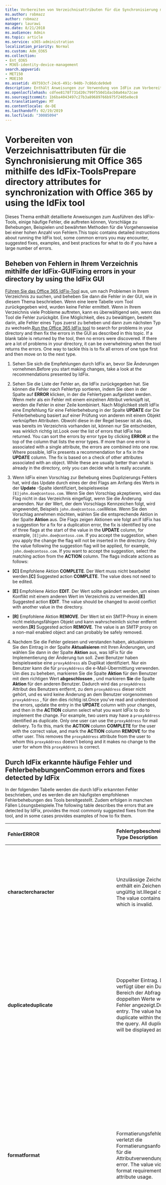 ```yaml
---
title: Vorbereiten von Verzeichnisattributen für die Synchronisierung mit Office 365 mithilfe des IdFix-Tools
ms.author: robmazz
author: robmazz
manager: laurawi
ms.date: 8/21/2018
ms.audience: Admin
ms.topic: article
ms.service: o365-administration
localization_priority: Normal
ms.custom: Adm_O365
ms.collection:
- Ent_O365
- M365-identity-device-management
search.appverid:
- MET150
- MOE150
ms.assetid: 497593cf-24c6-491c-940b-7c86dcde9de0
description: Enthält Anweisungen zur Verwendung von IdFix zum Vorbereiten und Bereinigen des lokalen Verzeichnisses vor dem Synchronisieren mit Office 365.
ms.openlocfilehash: cdfee8178f731d20c799f550d1dacb0a04a72cae
ms.sourcegitcommit: 1b6ba4043497c27b3a89689766b975f2405e0ec8
ms.translationtype: MT
ms.contentlocale: de-DE
ms.lasthandoff: 02/19/2019
ms.locfileid: "30085094"
---
```

# <a name="prepare-directory-attributes-for-synchronization-with-office-365-by-using-the-idfix-tool"></a><span data-ttu-id="de402-103">Vorbereiten von Verzeichnisattributen für die Synchronisierung mit Office 365 mithilfe des IdFix-Tools</span><span class="sxs-lookup"><span data-stu-id="de402-103">Prepare directory attributes for synchronization with Office 365 by using the IdFix tool</span></span>
<span data-ttu-id="de402-104">Dieses Thema enthält detaillierte Anweisungen zum Ausführen des IdFix-Tools, einige häufige Fehler, die auftreten können, Vorschläge zu Behebungen, Beispielen und bewährten Methoden für die Vorgehensweise bei einer hohen Anzahl von Fehlern.</span><span class="sxs-lookup"><span data-stu-id="de402-104">This topic contains detailed instructions about running the IdFix tool, some common errors you may encounter, suggested fixes, examples, and best practices for what to do if you have a large number of errors.</span></span>
  
## <a name="fixing-errors-in-your-directory-by-using-the-idfix-gui"></a><span data-ttu-id="de402-105">Beheben von Fehlern in Ihrem Verzeichnis mithilfe der IdFix-GUI</span><span class="sxs-lookup"><span data-stu-id="de402-105">Fixing errors in your directory by using the IdFix GUI</span></span>
<span data-ttu-id="de402-p101">[Führen Sie das Office 365 IdFix-Tool](install-and-run-idfix.md) aus, um nach Problemen in Ihrem Verzeichnis zu suchen, und beheben Sie dann die Fehler in der GUI, wie in diesem Thema beschrieben. Wenn eine leere Tabelle vom Tool zurückgegeben wird, wurden keine Fehler ermittelt. Wenn in Ihrem Verzeichnis viele Probleme auftreten, kann es überwältigend sein, wenn das Tool die Fehler zurückgibt. Eine Möglichkeit, dies zu bewältigen, besteht darin, alle Fehler eines Typs zuerst zu beheben und dann zum nächsten Typ zu wechseln.</span><span class="sxs-lookup"><span data-stu-id="de402-p101">[Run the Office 365 IdFix tool](install-and-run-idfix.md) to search for problems in your directory and then fix the errors in the GUI as described in this topic. If a blank table is returned by the tool, then no errors were discovered. If there are a lot of problems in your directory, it can be overwhelming when the tool returns the errors. One way to tackle this is to fix all errors of one type first and then move on to the next type.</span></span> 
  
1. <span data-ttu-id="de402-110">Sehen Sie sich die Empfehlungen durch IdFix an, bevor Sie Änderungen vornehmen.</span><span class="sxs-lookup"><span data-stu-id="de402-110">Before you start making changes, take a look at the recommendations presented by IdFix.</span></span>
    
2. <span data-ttu-id="de402-p102">Sehen Sie die Liste der Fehler an, die IdFix zurückgegeben hat. Sie können die Fehler nach Fehlertyp sortieren, indem Sie oben in der Spalte auf **ERROR** klicken, in der die Fehlertypen aufgelistet werden. Wenn mehr als ein Fehler mit einem einzelnen Attribut verknüpft ist, werden die Fehler in einer Zeile kombiniert. Nach Möglichkeit stellt IdFix eine Empfehlung für eine Fehlerbehebung in der Spalte **UPDATE** dar Die Fehlerbehebung basiert auf einer Prüfung von anderen mit einem Objekt verknüpften Attributen. Obwohl diese in der Regel besser ist als das, was bereits im Verzeichnis vorhanden ist, können nur Sie entscheiden, was wirklich richtig ist.</span><span class="sxs-lookup"><span data-stu-id="de402-p102">Look over the list of errors that IdFix has returned. You can sort the errors by error type by clicking **ERROR** at the top of the column that lists the error types. If more than one error is associated with a single attribute, the errors are combined into one row. Where possible, IdFix presents a recommendation for a fix in the **UPDATE** column. The fix is based on a check of other attributes associated with an object. While these are usually better than what is already in the directory, only you can decide what is really accurate.</span></span> 
    
3. <span data-ttu-id="de402-p103">Wenn IdFix einen Vorschlag zur Behebung eines Duplizierungs Fehlers hat, wird das Update durch eines der drei Flags am Anfang des Werts in der **Update** -Spalte identifiziert, beispielsweise `[E]john.doe@contoso.com`. Wenn Sie den Vorschlag akzeptieren, wird das Flag nicht in das Verzeichnis eingefügt, wenn Sie die Änderung anwenden. Nur der Wert, der dem Vorschlags Kennzeichen folgt, wird angewendet, Beispiels `john.doe@contoso.com`Weise. Wenn Sie den Vorschlag annehmen möchten, wählen Sie die entsprechende Aktion in der Spalte **Aktion** aus. Die Flags zeigen Aktionen wie folgt an:</span><span class="sxs-lookup"><span data-stu-id="de402-p103">If IdFix has a suggestion for a fix for a duplication error, the fix is identified by one of three flags at the start of the value in the **UPDATE** column, for example,  `[E]john.doe@contoso.com`. If you accept the suggestion, when you apply the change the flag will not be inserted in the directory. Only the value following the suggestion flag will be applied, for example,  `john.doe@contoso.com`. If you want to accept the suggestion, select the matching action from the **ACTION** column. The flags indicate actions as follows:</span></span> 
    
 - <span data-ttu-id="de402-p104">**[C]** Empfohlene Aktion **COMPLETE**. Der Wert muss nicht bearbeitet werden.</span><span class="sxs-lookup"><span data-stu-id="de402-p104">**[C]** Suggested action **COMPLETE**. The value does not need to be edited.</span></span>
    
 - <span data-ttu-id="de402-p105">**[E]** Empfohlene Aktion **EDIT**. Der Wert sollte geändert werden, um einen Konflikt mit einem anderen Wert im Verzeichnis zu vermeiden.</span><span class="sxs-lookup"><span data-stu-id="de402-p105">**[E]** Suggested action **EDIT**. The value should be changed to avoid conflict with another value in the directory.</span></span>
    
 - <span data-ttu-id="de402-p106">**[R]** Empfohlene Aktion **REMOVE**. Der Wert ist ein SMTP-Proxy in einem nicht meldungsfähigen Objekt und kann wahrscheinlich sicher entfernt werden.</span><span class="sxs-lookup"><span data-stu-id="de402-p106">**[R]** Suggested action **REMOVE**. The value is an SMTP proxy on a non-mail enabled object and can probably be safely removed.</span></span>
    
4. <span data-ttu-id="de402-p107">Nachdem Sie die Fehler gelesen und verstanden haben, aktualisieren Sie den Eintrag in der Spalte **Aktualisieren** mit Ihren Änderungen, und wählen Sie dann in der Spalte **Aktion** aus, was IdFix für die Implementierung der Änderung tun soll. Zwei Benutzer haben beispielsweise eine `proxyAddress` als Duplikat identifiziert. Nur ein Benutzer kann die für `proxyAddress` die e-Mail-Übermittlung verwenden. Um dies zu beheben, markieren Sie die Spalte **Aktion** für den Benutzer mit dem richtigen Wert **abgeschlossen** , und markieren **Sie** die Spalte **Aktion** für den anderen Benutzer. Dadurch wird das `proxyAddress` Attribut des Benutzers entfernt, zu dem `proxyAddress` dieser nicht gehört, und es wird keine Änderung an dem Benutzer vorgenommen `proxyAddress` , für den dies richtig ist.</span><span class="sxs-lookup"><span data-stu-id="de402-p107">Once you've read and understood the errors, update the entry in the **UPDATE** column with your changes, and then in the **ACTION** column select what you want IdFix to do to implement the change. For example, two users may have a  `proxyAddress` identified as duplicate. Only one user can use the  `proxyAddress` for mail delivery. To fix this, mark the **ACTION** column **COMPLETE** for the user with the correct value, and mark the **ACTION** column **REMOVE** for the other user. This removes the  `proxyAddress` attribute from the user to whom this  `proxyAddress` doesn't belong and it makes no change to the user for whom this  `proxyAddress` is correct.</span></span>
    
## <a name="common-errors-and-fixes-detected-by-idfix"></a><span data-ttu-id="de402-133">Durch IdFix erkannte häufige Fehler und Fehlerbehebungen</span><span class="sxs-lookup"><span data-stu-id="de402-133">Common errors and fixes detected by IdFix</span></span>
<span data-ttu-id="de402-134">In der folgenden Tabelle werden die durch IdFix erkannten Fehler beschrieben, und es werden die am häufigsten empfohlenen Fehlerbehebungen des Tools bereitgestellt. Zudem erfolgen in manchen Fällen Lösungsbeispiele.</span><span class="sxs-lookup"><span data-stu-id="de402-134">The following table describes the errors that are detected by IdFix, provides the most commonly suggested fixes from the tool, and in some cases provides examples of how to fix them.</span></span>

|<span data-ttu-id="de402-135">**Fehler**</span><span class="sxs-lookup"><span data-stu-id="de402-135">**ERROR**</span></span>|<span data-ttu-id="de402-136">**Fehlertypbeschreibung**</span><span class="sxs-lookup"><span data-stu-id="de402-136">**Error Type Description**</span></span>|<span data-ttu-id="de402-137">**Empfohlene Fehlerbehebung**</span><span class="sxs-lookup"><span data-stu-id="de402-137">**Suggested Fix**</span></span>|<span data-ttu-id="de402-138">**Beispiel**</span><span class="sxs-lookup"><span data-stu-id="de402-138">**Example**</span></span>|
|:-----|:-----|:-----|:-----|
|<span data-ttu-id="de402-139">**character**</span><span class="sxs-lookup"><span data-stu-id="de402-139">**character**</span></span> | <span data-ttu-id="de402-p108">Unzulässige Zeichen. Der Wert enthält ein Zeichen, das ungültig ist.</span><span class="sxs-lookup"><span data-stu-id="de402-p108">Illegal characters. The value contains a character which is invalid.</span></span> | <span data-ttu-id="de402-142">Die in der Spalte **UPDATE** angezeigte empfohlene Fehlerbehebung für den Fehler zeigt den Wert mit dem ungültigen entfernten Zeichen.</span><span class="sxs-lookup"><span data-stu-id="de402-142">The suggested fix for the error shown in the **UPDATE** column shows the value with the invalid character removed.</span></span>  <br/> | <span data-ttu-id="de402-143">Ein abschließender Leerraum am Ende einer gültigen e-Mail-Adresse ist ein ungültiges Zeichen, beispielsweise:</span><span class="sxs-lookup"><span data-stu-id="de402-143">A trailing space at the end of a valid mail address is an illegal character, for example:</span></span>  <br/> <span data-ttu-id="de402-144">" `user@contoso.com` "</span><span class="sxs-lookup"><span data-stu-id="de402-144"></span></span>  <br/> <span data-ttu-id="de402-145">Ein führender Leerraum am Anfang einer gültigen e-Mail-Adresse ist ein ungültiges Zeichen, beispielsweise:</span><span class="sxs-lookup"><span data-stu-id="de402-145">A leading space at the beginning of a valid mail address is an illegal character, for example:</span></span>  <br/> <span data-ttu-id="de402-146">" ` user@contoso.com `"</span><span class="sxs-lookup"><span data-stu-id="de402-146"></span></span>  <br/>  <span data-ttu-id="de402-147">Das `ú` Zeichen ist ein ungültiges Zeichen.</span><span class="sxs-lookup"><span data-stu-id="de402-147">The  `ú` character is an illegal character.</span></span> |
|<span data-ttu-id="de402-148">**duplicate**</span><span class="sxs-lookup"><span data-stu-id="de402-148">**duplicate**</span></span> | <span data-ttu-id="de402-p109">Doppelter Eintrag. Der Wert verfügt über ein Duplikat im Bereich der Abfrage. Alle doppelten Werte werden als Fehler angezeigt.</span><span class="sxs-lookup"><span data-stu-id="de402-p109">Duplicate entry. The value has a duplicate within the scope of the query. All duplicate values will be displayed as errors.</span></span> | <span data-ttu-id="de402-p110">Bearbeiten oder entfernen Sie Werte zum Beseitigen von Dopplungen. Das Tool stellt keine empfohlene Fehlerbehebung für Duplikate bereit. Vielmehr müssen Sie auswählen, welches der zwei oder mehr Duplikate richtig ist, und Sie müssen das Duplikat bzw. die Duplikate löschen.</span><span class="sxs-lookup"><span data-stu-id="de402-p110">Edit or remove values to eliminate duplication. The tool will not provide a suggested fix for duplicates. Instead, you must choose which of the two or more duplicates is the correct one and delete the duplicate entry or entries.</span></span> ||
|<span data-ttu-id="de402-155">**format**</span><span class="sxs-lookup"><span data-stu-id="de402-155">**format**</span></span> | <span data-ttu-id="de402-p111">Formatierungsfehler. Der Wert verletzt die Formatierungsanforderungen für die Attributverwendung.</span><span class="sxs-lookup"><span data-stu-id="de402-p111">Formatting error. The value violates the format requirements for the attribute usage.</span></span> | <span data-ttu-id="de402-p112">Das empfohlene "Update" zeigt den Wert mit den entfernten ungültigen Zeichen. Wenn keine ungültigen Zeichen vorhanden sind, sind "Update" und "Value" gleich. Es bleibt Ihnen überlassen zu bestimmen, was Sie wirklich im "Update" einbeziehen möchte. Das Tool stellt keine empfohlene Fehlerbehebung für alle Formatierungsfehler bereit.</span><span class="sxs-lookup"><span data-stu-id="de402-p112">The suggested Update will show the value with any invalid characters removed. If there are no invalid characters the Update and Value will appear the same. You need to determine what you really want in the Update. The tool will not provide a suggested fix for all formatting errors.</span></span> | <span data-ttu-id="de402-p113">Beispielsweise müssen SMTP-Adressen mit RFC 2822 und mailNickname nicht mit einem Punkt beginnen oder enden. Weitere Informationen zu den Formatanforderungen für Verzeichnisattribute finden Sie unter "Directory-Objekt und-Attribut Vorbereitung" in [Vorbereiten der Bereitstellung von Benutzern über die Verzeichnissynchronisierung in Office 365](prepare-for-directory-synchronization.md).</span><span class="sxs-lookup"><span data-stu-id="de402-p113">For example SMTP addresses must comply with RFC 2822 and mailNickName cannot start or end with a period. For more information about format requirements for directory attributes, see "Directory object and attribute preparation" in [Prepare to provision users through directory synchronization to Office 365](prepare-for-directory-synchronization.md).</span></span> |
|<span data-ttu-id="de402-164">topleveldomain</span><span class="sxs-lookup"><span data-stu-id="de402-164">topleveldomain</span></span>  <br/> |<span data-ttu-id="de402-p114">Domäne der obersten Ebene. Dies gilt für Werte, die der [RFC 2822](https://go.microsoft.com/fwlink/p/?LinkId=401464) -Formatierung unterliegen. Wenn die Domäne der obersten Ebene nicht im Internet routingfähig ist, wird diese als Fehler identifiziert. Beispiel: eine SMTP-Adresse, die in. local endet, ist nicht im Internet routingfähig und würde diesen Fehler verursachen.</span><span class="sxs-lookup"><span data-stu-id="de402-p114">Top level domain. This applies to values subject to [RFC 2822](https://go.microsoft.com/fwlink/p/?LinkId=401464) formatting. If the top level domain is not internet routable then this will be identified as an error. For example an SMTP address ending in .local is not internet routable and would cause this error.</span></span> |<span data-ttu-id="de402-169">Ändern Sie den Wert in eine im `.com` Internet Routingfähige Domäne `.net`wie oder.</span><span class="sxs-lookup"><span data-stu-id="de402-169">Change the value to an internet routable domain such as  `.com` or  `.net`.</span></span> | <span data-ttu-id="de402-170">Wechseln `myaddress@fourthcoffee.local` Sie `fourthcoffee.com` zu oder in eine andere, im Internet Routingfähige Domäne.</span><span class="sxs-lookup"><span data-stu-id="de402-170">Change  `myaddress@fourthcoffee.local` to  `fourthcoffee.com` or another internet routable domain.</span></span>  <br/> <span data-ttu-id="de402-171">Anweisungen hierzu finden Sie unter [Vorbereiten einer nicht routingfähigen Domäne (beispielsweise. Local Domain) für die Verzeichnissynchronisierung](prepare-a-non-routable-domain-for-directory-synchronization.md).</span><span class="sxs-lookup"><span data-stu-id="de402-171">For instructions, see [How to prepare a non-routable domain (such as .local domain) for directory synchronization](prepare-a-non-routable-domain-for-directory-synchronization.md).</span></span> |
|<span data-ttu-id="de402-172">**domainpart**</span><span class="sxs-lookup"><span data-stu-id="de402-172">**domainpart**</span></span> | <span data-ttu-id="de402-p115">Domänenanteilfehler. Dies gilt für Werte gemäß der RFC 2822-Formatierung. Wenn die Domänenteilmenge des Werts ungültig ist und RFC 2822 nicht erfüllt, wird dies generiert.</span><span class="sxs-lookup"><span data-stu-id="de402-p115">Domain part error. This applies to values subject to RFC 2822 formatting. If the domain portion of the value is invalid and does not comply with RFC 2822 this will be generated.</span></span> | <span data-ttu-id="de402-p116">Ändern Sie den Wert in einen, der RFC 2822 entspricht. Stellen Sie beispielsweise sicher, dass Sie keine Leerzeichen oder ungültigen Buchstaben enthält.</span><span class="sxs-lookup"><span data-stu-id="de402-p116">Change the value to one that complies with RFC 2822. For example, make sure that it doesn't contain any spaces or illegal characters.</span></span> | <span data-ttu-id="de402-178">Wechseln `myaddress@fourth coffee.com` Sie `myaddress@fourthcoffee.com`zu.</span><span class="sxs-lookup"><span data-stu-id="de402-178">Change  `myaddress@fourth coffee.com` to  `myaddress@fourthcoffee.com`.</span></span> |
|<span data-ttu-id="de402-179">**domainpart_localpart**</span><span class="sxs-lookup"><span data-stu-id="de402-179">**domainpart_localpart**</span></span> | <span data-ttu-id="de402-p117">Fehler beim lokalen Teil. Dies gilt für Werte gemäß der RFC 2822-Formatierung. Wenn der lokale Teil des Werts ungültig ist und RFC 2822 nicht erfüllt, wird dies generiert.</span><span class="sxs-lookup"><span data-stu-id="de402-p117">Local-part error. This applies to values subject to RFC 2822 formatting. If the local-part of the value is invalid and does not comply with RFC 2822 this will be generated.</span></span> |<span data-ttu-id="de402-p118">Ändern Sie den Wert in einen, der RFC 2822 entspricht. Stellen Sie beispielsweise sicher, dass Sie keine Leerzeichen oder ungültigen Buchstaben enthält.</span><span class="sxs-lookup"><span data-stu-id="de402-p118">Change the value to one that complies with RFC 2822. For example, make sure that it doesn't contain any spaces or illegal characters.</span></span> |<span data-ttu-id="de402-185">Wechseln `my"work"address@fourthcoffee.com` Sie `myworkaddress@fourthcoffee.com`zu.</span><span class="sxs-lookup"><span data-stu-id="de402-185">Change  `my"work"address@fourthcoffee.com` to  `myworkaddress@fourthcoffee.com`.</span></span> |
|<span data-ttu-id="de402-186">**length**</span><span class="sxs-lookup"><span data-stu-id="de402-186">**length**</span></span> | <span data-ttu-id="de402-p119">Fehler bei der Länge. Der Wert überschreitet die Längenbegrenzung für das Attribut. Dies tritt am häufigsten auf, wenn das Verzeichnisschema geändert wurde.</span><span class="sxs-lookup"><span data-stu-id="de402-p119">Length error. The value violates the length limit for the attribute. This is most commonly encountered when the directory schema has been altered.</span></span>  | <span data-ttu-id="de402-190">Das von IdFix empfohlene Update schneidet den Wert auf eine zulässige Länge zu.</span><span class="sxs-lookup"><span data-stu-id="de402-190">The update suggested by IdFix will truncate the value to the acceptable length.</span></span>  <br/> <span data-ttu-id="de402-p120">Beachten Sie, dass dies zu unerwünschten Ergebnissen führen kann. Sie sollten die empfohlene Fehlerbehebung überprüfen und ggf. ändern, bevor Sie auf **Übernehmen** klicken.</span><span class="sxs-lookup"><span data-stu-id="de402-p120">Be aware that this may produce undesired results. You should review the suggested fix and change it if necessary before you click **Apply**.</span></span> ||
|<span data-ttu-id="de402-193">**blank**</span><span class="sxs-lookup"><span data-stu-id="de402-193">**blank**</span></span>  | <span data-ttu-id="de402-p121">Leer oder null-Fehler. Der Wert verletzt die null-Beschränkung für zu synchronisierende Attribute. Nur wenige Attribute müssen einen Wert enthalten.</span><span class="sxs-lookup"><span data-stu-id="de402-p121">Blank or null error. The value violates the null restriction for attributes to be synchronized. Only a few attributes must contain a value.</span></span> | <span data-ttu-id="de402-197">Das empfohlene Update verwendet nach Möglichkeit andere Attributwerte, um einen wahrscheinlichen Ersatz zu generieren.</span><span class="sxs-lookup"><span data-stu-id="de402-197">If possible, the suggested update will leverage other attribute values in order to generate a likely substitute.</span></span> ||
|<span data-ttu-id="de402-198">**mailmatch**</span><span class="sxs-lookup"><span data-stu-id="de402-198">**mailmatch**</span></span> | <span data-ttu-id="de402-p122">Dies gilt nur für Office 365 dediziert. Der Wert stimmt nicht mit dem Mail-Attribut überein.</span><span class="sxs-lookup"><span data-stu-id="de402-p122">This applies to Office 365 Dedicated only. The value does not match the mail attribute.</span></span> | <span data-ttu-id="de402-201">Das vorgeschlagene Update ist der e-Mail-Attributwert, der mit "SMTP:" vorangestellt wird.</span><span class="sxs-lookup"><span data-stu-id="de402-201">The suggested update will be the mail attribute value prefixed by "SMTP:".</span></span> ||
    
## <a name="operations-you-can-perform-by-using-idfix"></a><span data-ttu-id="de402-202">Mithilfe von IdFix ausführbare Vorgänge</span><span class="sxs-lookup"><span data-stu-id="de402-202">Operations you can perform by using IdFix</span></span>
<span data-ttu-id="de402-p123">Zum Beheben eines Fehlers wählen Sie in der Dropdownliste **Aktion** eine Option aus. In der folgenden Tabelle werden die **Aktions** Vorgänge beschrieben, die Sie mit dem IdFix-Tool für Attribute ausführen können. Wenn Sie die Spalte **Aktion** leer lassen, führt das IdFix-Tool keine Aktion für diesen bestimmten Fehler im Verzeichnis aus.</span><span class="sxs-lookup"><span data-stu-id="de402-p123">To fix an error, you select an option from the **ACTION** drop-down list. The following table describes the **ACTION** operations you can perform on attributes using the IdFix tool. If you leave the **ACTION** column empty, the IdFix tool will not take any action on that specific error in the directory.</span></span> 

|<span data-ttu-id="de402-206">**Aktion**</span><span class="sxs-lookup"><span data-stu-id="de402-206">**ACTION**</span></span>|<span data-ttu-id="de402-207">**Aktionsbeschreibung**</span><span class="sxs-lookup"><span data-stu-id="de402-207">**Action description**</span></span>|<span data-ttu-id="de402-208">**Beispiel**</span><span class="sxs-lookup"><span data-stu-id="de402-208">**Example**</span></span>|
|:-----|:-----|:-----|
|<span data-ttu-id="de402-209">**COMPLETE**</span><span class="sxs-lookup"><span data-stu-id="de402-209">**COMPLETE**</span></span> | <span data-ttu-id="de402-210">Der ursprüngliche Wert ist akzeptabel und sollte nicht geändert werden, obwohl er als ein Fehler identifiziert wurde.</span><span class="sxs-lookup"><span data-stu-id="de402-210">The original value is acceptable and should not be changed despite being identified as an error.</span></span> | <span data-ttu-id="de402-p124">Zwei Benutzer haben eine proxyAddress als Duplikat identifiziert. Nur ein Benutzer kann den Wert für die E-Mail-Übermittlung verwenden. Markieren Sie den Benutzer mit dem richtigen Wert als **COMPLETE**.</span><span class="sxs-lookup"><span data-stu-id="de402-p124">Two users have a proxyAddress identified as duplicate. Only one can use the value for mail delivery. Mark the user with the correct value as **COMPLETE**.</span></span> |
|<span data-ttu-id="de402-214">**Entfernen**</span><span class="sxs-lookup"><span data-stu-id="de402-214">**REMOVE**</span></span> | <span data-ttu-id="de402-p125">Der Attributwert wird aus dem Source-Objekt gelöscht. Bei einem mehrwertigen Attribut wird beispielsweise `proxyAddresses`nur der angezeigte Einzelwert gelöscht.</span><span class="sxs-lookup"><span data-stu-id="de402-p125">The attribute value will be deleted from the source object. In the case of a multi-valued attribute, for example,  `proxyAddresses`, only the individual value shown will be deleted.</span></span> | <span data-ttu-id="de402-p126">Zwei Benutzer haben eine proxyAddress als Duplikat identifiziert. Nur ein Benutzer kann den Wert für die E-Mail-Übermittlung verwenden. Markieren Sie den Benutzer mit dem doppelten Wert als **REMOVE**.</span><span class="sxs-lookup"><span data-stu-id="de402-p126">Two users have a proxyAddress identified as duplicate. Only one can use the value for mail delivery. Mark the user with the duplicate value as **REMOVE**.</span></span> |
|<span data-ttu-id="de402-220">**Bearbeiten**</span><span class="sxs-lookup"><span data-stu-id="de402-220">**EDIT**</span></span> | <span data-ttu-id="de402-p127">Die Informationen in der Spalte **Update** werden verwendet, um den Attributwert zu ändern. Wenn von IdFix ein gültiger **Aktualisierungs** Wert vorgeschlagen wurde, wählen Sie in der Spalte **Aktion** die Option **Bearbeiten** aus, und fahren Sie mit dem nächsten Fehler fort. Wenn Sie den Vorschlag nicht mögen, geben Sie in der Spalte **Update** einen neuen ein, und klicken Sie dann in der Spalte **Aktion** auf **Bearbeiten**.</span><span class="sxs-lookup"><span data-stu-id="de402-p127">The information in the **UPDATE** column will be used to modify the attribute value. If a valid **UPDATE** value has been suggested by IdFix, then from the **ACTION** column, select **EDIT** and go on to the next error. If you don't like the suggestion, type a new one in the **UPDATE** column and then, from the **ACTION** column select **EDIT**.</span></span> ||
|<span data-ttu-id="de402-224">**UNDO**</span><span class="sxs-lookup"><span data-stu-id="de402-224">**UNDO**</span></span> | <span data-ttu-id="de402-p128">Diese Option ist nur verfügbar, wenn Sie die Wiederherstellung mithilfe eines Transaktionsprotokolls vorgenommen haben. Bei Wahl von **UNDO** wird der Attributwert auf den Originalwert zurückgesetzt.</span><span class="sxs-lookup"><span data-stu-id="de402-p128">This option is only available if you have restored from a transaction log. If you select **UNDO**, the attribute value will be restored to the original value.</span></span> ||
|<span data-ttu-id="de402-227">**FAIL**</span><span class="sxs-lookup"><span data-stu-id="de402-227">**FAIL**</span></span> | <span data-ttu-id="de402-p129">Dieser Wert wird nur zurückgegeben, wenn ein **Aktualisierungs** Wert einen unbekannten Konflikt mit AD DS-Regeln aufweist. In diesem Fall können Sie den Wert in der Spalte **Update** erneut bearbeiten, wenn Sie wissen, was der Fehlschlag ist. Möglicherweise müssen Sie die Werte im Objekt mithilfe von ADSI-Bearbeitung analysieren. Weitere Informationen finden Sie unter [ADSI-Bearbeitung (AdsiEdit. msc)](https://go.microsoft.com/fwlink/p/?LinkId=401170).</span><span class="sxs-lookup"><span data-stu-id="de402-p129">This value is only returned if an **UPDATE** value has an unknown conflict with AD DS rules. In this case, you can edit the value in the **UPDATE** column again if you know what the failure is. It may be necessary to analyze the values in the object using ADSI Edit. For more information, see [ADSI Edit (adsiedit.msc)](https://go.microsoft.com/fwlink/p/?LinkId=401170).</span></span> ||

<span data-ttu-id="de402-p130">Klicken Sie nach der Auswahl einer **ACTION** für einen Fehler oder einen Fehlerstapel auf **Übernehmen**. Wenn Sie auf **Übernehmen** klicken, nimmt das Tool die Änderungen im Verzeichnis vor. Sie können Fehlerbehebungen für mehrere Fehler bereitstellen, bevor Sie auf **Übernehmen** klicken, und IdFix ändert sie alle gleichzeitig.</span><span class="sxs-lookup"><span data-stu-id="de402-p130">After choosing an **ACTION** for an error or a batch of errors, click **Apply**. When you click **Apply**, the tool makes the changes in the directory. You can provide fixes for multiple errors before you click **Apply** and IdFix will change them all at the same time.</span></span>

<span data-ttu-id="de402-p131">Führen Sie IdFix erneut aus, um sicherzustellen, dass die von Ihnen vorgenommenen Korrekturen keine neuen Fehler einFührten. Sie können diese Schritte beliebig oft wiederholen. Es empfiehlt sich, den Prozess einige Male zu durchlaufen, bevor Sie synchronisieren.</span><span class="sxs-lookup"><span data-stu-id="de402-p131">Run IdFix again to ensure that the fixes you made didn't introduce new errors. You can repeat these steps as many times as you need to. It's a good idea to go through the process a few times before you synchronize.</span></span>
    
## <a name="changing-the-rule-set-used-by-idfix"></a><span data-ttu-id="de402-238">Ändern des durch IdFix verwendeten Regelsatzes</span><span class="sxs-lookup"><span data-stu-id="de402-238">Changing the rule set used by IdFix</span></span>
<span data-ttu-id="de402-p132">Standardmäßig verwendet IdFix den mandantenfähigen Regelsatz, um die Einträge in Ihrem Verzeichnis zu testen. Dies ist der richtige Regelsatz für die meisten Office 365 =-Kunden. Wenn Sie jedoch ein Office 365 Dedicated-oder ITAR (International Traffic in Arms Regulations)-Kunde sind, können Sie IdFix so konfigurieren, dass stattdessen der dedizierte Regelsatz verwendet wird. Wenn Sie nicht sicher sind, welche Art von Kunden Sie sind, können Sie diesen Schritt gefahrlos überspringen. Klicken Sie auf das Zahnradsymbol in der Menüleiste, und klicken Sie dann auf **dediziert**, um den Regelsatz auf Dedicated festzulegen.</span><span class="sxs-lookup"><span data-stu-id="de402-p132">By default, IdFix uses the Multi-Tenant rule set to test the entries in your directory. This is the right rule set for most Office 365= customers. However, if you are an Office 365 Dedicated or ITAR (International Traffic in Arms Regulations) customer, you can configure IdFix to use the Dedicated rule set instead. If you aren't sure what type of customer you are, you can safely skip this step. To set the rule set to Dedicated, click the gear icon in the menu bar and then click **Dedicated**.</span></span>
  
## <a name="changing-the-scope-of-the-search-used-by-idfix"></a><span data-ttu-id="de402-244">Ändern des durch IdFix verwendeten Suchbereichs</span><span class="sxs-lookup"><span data-stu-id="de402-244">Changing the scope of the search used by IdFix</span></span>
<span data-ttu-id="de402-p133">IdFix überprüft standardmäßig das gesamte Verzeichnis. Bei Bedarf können Sie das Tool so konfigurieren, dass es stattdessen nach einer bestimmten Unterstruktur sucht. Klicken Sie dafür auf der Menüleiste auf das Symbol zum Filtern, und geben Sie eine gültige Unterstruktur ein.</span><span class="sxs-lookup"><span data-stu-id="de402-p133">By default, IdFix searches the entire directory. If you want, you can configure the tool to search a specific subtree instead. To do this, in the menu bar, click the Filter icon and enter a valid subtree.</span></span>
  
## <a name="rolling-back-your-changes-by-using-the-idfix-gui"></a><span data-ttu-id="de402-248">Rollback der Änderungen mithilfe IdFix-GUI</span><span class="sxs-lookup"><span data-stu-id="de402-248">Rolling back your changes by using the IdFix GUI</span></span>
<span data-ttu-id="de402-p134">Jedes Mal, wenn Sie auf **anwenden** klicken, um Änderungen zu übernehmen, erstellt das IdFix-Tool eine separate Datei mit dem Namen Transaktionslog, in der die soeben vorgenommenen Änderungen aufgelistet werden. Sie können das Transaktionsprotokoll verwenden, um nur die Änderungen zurückzusetzen, die sich im neuesten Protokoll befinden, falls Sie einen Fehler machen. Wenn Sie beim Aktualisieren einen Fehler machen, können Sie die zuletzt angewendeten Änderungen rückgängig machen, indem Sie auf **Rückgängig**klicken. Wenn Sie auf **Rückgängig**klicken, verwendet IdFix das Transaktionsprotokoll, um nur die Änderungen zurückzusetzen, die sich im letzten Transaktionsprotokoll befinden. Weitere Informationen zur Verwendung des Transaktionsprotokolls finden Sie unter [Reference: Office 365 IdFix Transaction Log](idfix-transaction-log.md).</span><span class="sxs-lookup"><span data-stu-id="de402-p134">Each time you click **Apply** to apply changes, the IdFix tool creates a separate file called a transaction log that lists the changes you just made. You can use the transaction log to roll back just those changes that are in the most recent log in case you make a mistake. If you make a mistake while you are updating, you can undo the most recently applied changes by clicking **Undo**. When you click **Undo**, IdFix uses the transaction log to roll back just those changes that are in the most recent transaction log. For more information about using the transaction log, see [Reference: Office 365 IdFix transaction log](idfix-transaction-log.md).</span></span>